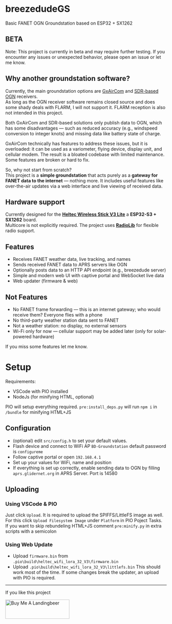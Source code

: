 # breezedudeGS  
Basic FANET OGN Groundstation based on ESP32 + SX1262

## BETA
Note: This project is currently in beta and may require further testing. If you encounter any issues or unexpected behavior, please open an issue or let me know.

## Why another groundstation software?

Currently, the main groundstation options are [GxAirCom](https://github.com/gereic/GXAirCom) and [SDR-based OGN](https://github.com/glidernet/ogn-rf) receivers.  
As long as the OGN receiver software remains closed source and does some shady deals with FLARM, I will not support it. FLARM reception is also not intended in this project.

Both GxAirCom and SDR-based solutions only publish data to OGN, which has some disadvantages — such as reduced accuracy (e.g., windspeed conversion to integer knots) and missing data like battery state of charge.  

GxAirCom technically has features to address these issues, but it is overloaded: it can be used as a variometer, flying device, display unit, and cellular modem. The result is a bloated codebase with limited maintenance. Some features are broken or hard to fix.

So, why not start from scratch?  
This project is a **simple groundstation** that acts purely as a **gateway for FANET data to the internet** — nothing more. It includes useful features like over-the-air updates via a web interface and live viewing of received data.

## Hardware support

Currently designed for the **[Heltec Wireless Stick V3 Lite](https://heltec.org/project/wireless-stick-lite-v2/)** a **ESP32-S3 + SX1262** board.  
Multicore is not explicitly required. The project uses **[RadioLib](https://github.com/jgromes/RadioLib)** for flexible radio support.

## Features

- Receives FANET weather data, live tracking, and names  
- Sends received FANET data to APRS servers like OGN
- Optionally posts data to an HTTP API endpoint (e.g., breezedude server)  
- Simple and modern web UI with captive portal and WebSocket live data
- Web updater (firmware & web)

## Not Features

- No FANET frame forwarding — this is an internet gateway; who would receive them? Everyone flies with a phone  
- No third-party weather station data sent to FANET  
- Not a weather station: no display, no external sensors  
- Wi-Fi only for now — cellular support may be added later (only for solar-powered hardware)

If you miss some features let me know.

# Setup
Requirements: 
- VSCode with PIO installed
- NodeJs (for minifying HTML, optional)

PIO will setup everything required. 
`pre:install_deps.py` will run `npm i` in `/bundle` for minifying HTML+JS

## Configuration
- (optional) edit `src/config.h` to set your default values.
- Flash device and connect to WiFi AP `BD-Groundstation` default password is `configureme`
- Follow captive portal or open `192.168.4.1`
- Set up your values for WiFi, name and position
- If everything is set up correctly, enable sending data to OGN by filling `aprs.glidernet.org` in APRS Server. Port is 14580

## Uploading

### Using VSCode & PIO
Just click `Upload`.
It is required to upload the SPIFFS/LittleFS image as well. For this click `Upload Filesystem Image` under `Platform` in PIO Poject Tasks.   
If you want to skip rebundeling HTML+JS comment `pre:minify.py` in extra scripts with a semicolon

### Using Web Update
- Upload `firmware.bin` from `.pio\build\heltec_wifi_lora_32_V3\firmware.bin`
- Upload `.pio\build\heltec_wifi_lora_32_V3\littlefs.bin`
This should work most of the time. If some changes break the updater, an upload with PIO is required.

-----

If you like this project

<a href="https://www.buymeacoffee.com/thezenox" target="_blank"><img src="https://cdn.buymeacoffee.com/buttons/v2/default-yellow.png" alt="Buy Me A Landingbeer" style="height: 60px !important;width: 200px !important;" ></a>
